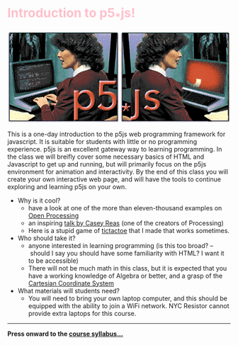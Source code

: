 # <span style="color:pink">Introduction to p5<sub>*</sub>js!</span> 

<img src="img/class_flyer.gif" width="890">


This is a one-day introduction to the p5js web programming framework for javascript. It is suitable for students with little or no programming experience. p5js is an excellent gateway way to learning programming. In the class we will breifly cover some necessary basics of HTML and Javascript to get up and running, but will primarily focus on the p5js environment for animation and interactivity. By the end of this class you will create your own interactive web page, and will have the tools to continue exploring and learning p5js on your own.

* Why is it cool? 
	* have a look at one of the more than eleven-thousand examples on [Open Processing](https://www.openprocessing.org/browse#) 
	* an inspiring [talk by Casey Reas](https://vimeo.com/45851523) (one of the creators of Processing)
	* Here is a stupid game of [tictactoe](http://tictactoe.pink) that I made that works sometimes.
* Who should take it?
	* anyone interested in learning programming (is this too broad? – should I say you should have some familiarity with HTML? I want it to be accessible)
	* There will not be much math in this class, but it is expected that you have a working knowledge of Algebra or better, and a grasp of the [Cartesian Coordinate System](https://en.wikipedia.org/wiki/Cartesian_coordinate_system)
* What materials will students need?
	* You will need to bring your own laptop computer, and this should be equipped with the ability to join a WiFi network. NYC Resistor cannot provide extra laptops for this course. 

---

**Press onward to the [course syllabus...](Syllabus.md)**